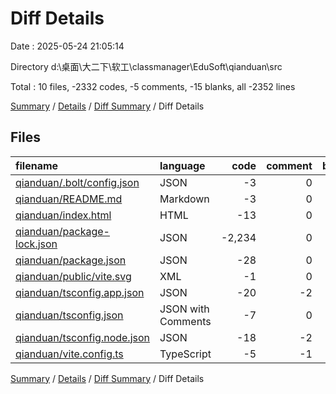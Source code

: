 # Diff Details

Date : 2025-05-24 21:05:14

Directory d:\\桌面\\大二下\\软工\\classmanager\\EduSoft\\qianduan\\src

Total : 10 files,  -2332 codes, -5 comments, -15 blanks, all -2352 lines

[Summary](results.md) / [Details](details.md) / [Diff Summary](diff.md) / Diff Details

## Files
| filename | language | code | comment | blank | total |
| :--- | :--- | ---: | ---: | ---: | ---: |
| [qianduan/.bolt/config.json](/qianduan/.bolt/config.json) | JSON | -3 | 0 | -1 | -4 |
| [qianduan/README.md](/qianduan/README.md) | Markdown | -3 | 0 | -3 | -6 |
| [qianduan/index.html](/qianduan/index.html) | HTML | -13 | 0 | 0 | -13 |
| [qianduan/package-lock.json](/qianduan/package-lock.json) | JSON | -2,234 | 0 | -1 | -2,235 |
| [qianduan/package.json](/qianduan/package.json) | JSON | -28 | 0 | -1 | -29 |
| [qianduan/public/vite.svg](/qianduan/public/vite.svg) | XML | -1 | 0 | 0 | -1 |
| [qianduan/tsconfig.app.json](/qianduan/tsconfig.app.json) | JSON | -20 | -2 | -3 | -25 |
| [qianduan/tsconfig.json](/qianduan/tsconfig.json) | JSON with Comments | -7 | 0 | -1 | -8 |
| [qianduan/tsconfig.node.json](/qianduan/tsconfig.node.json) | JSON | -18 | -2 | -3 | -23 |
| [qianduan/vite.config.ts](/qianduan/vite.config.ts) | TypeScript | -5 | -1 | -2 | -8 |

[Summary](results.md) / [Details](details.md) / [Diff Summary](diff.md) / Diff Details